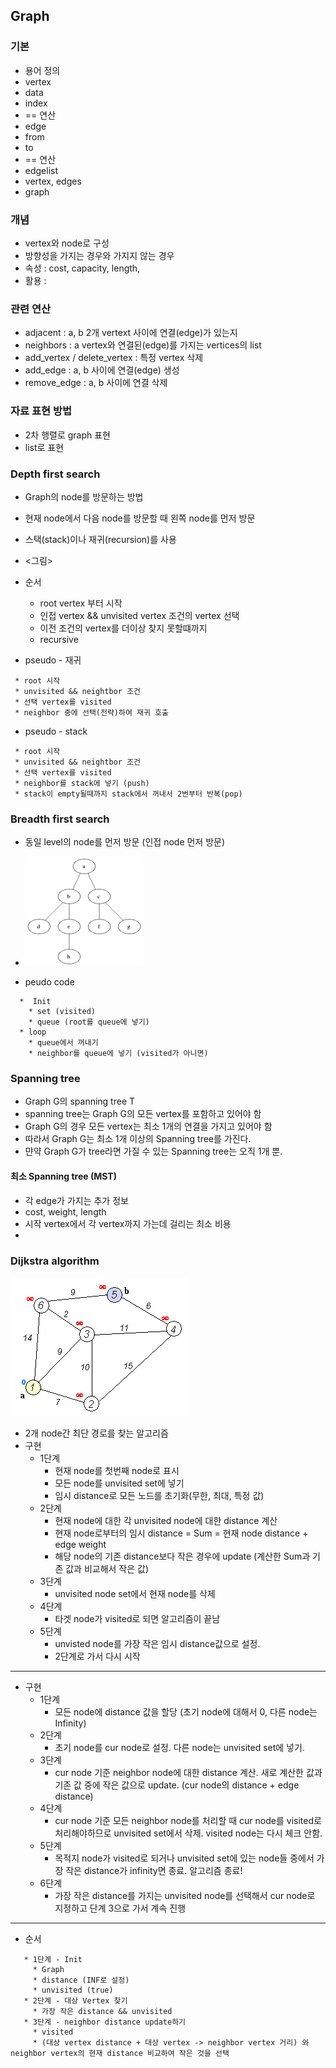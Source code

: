 ## Graph
### 기본
 * 용어 정의
  * vertex
   * data
   * index
   * == 연산
  * edge
   * from
   * to
   * == 연산
  * edgelist
   * vertex, edges
  * graph

### 개념
 * vertex와 node로 구성
 * 방향성을 가지는 경우와 가지지 않는 경우
 * 속성 : cost, capacity, length, 
 * 활용 : 

### 관련 연산
 * adjacent : a, b 2개 vertext 사이에 연결(edge)가 있는지
 * neighbors : a vertex와 연결된(edge)를 가지는 vertices의 list
 * add_vertex / delete_vertex : 특정 vertex 삭제
 * add_edge : a, b 사이에 연결(edge) 생성
 * remove_edge : a, b 사이에 연결 삭제

### 자료 표현 방법
 * 2차 행렬로 graph 표현
 * list로 표현


### Depth first search
 * Graph의 node를 방문하는 방법
 * 현재 node에서 다음 node를 방문할 때 왼쪽 node를 먼저 방문
 * 스택(stack)이나 재귀(recursion)를 사용 
 * <그림>

 * 순서
   * root vertex 부터 시작
   * 인접 vertex && unvisited vertex 조건의 vertex 선택
   * 이전 조건의 vertex를 더이상 찾지 못할떄까지 
   * recursive

 * pseudo - 재귀
```
 * root 시작
 * unvisited && neightbor 조건
 * 선택 vertex를 visited 
 * neighbor 중에 선택(전략)하여 재귀 호출
```

 * pseudo - stack
```
 * root 시작
 * unvisited && neightbor 조건
 * 선택 vertex를 visited
 * neighbor를 stack에 넣기 (push)
 * stack이 empty될때까지 stack에서 꺼내서 2번부터 반복(pop)
```

### Breadth first search
 * 동일 level의 node를 먼저 방문 (인접 node 먼저 방문)
 * ![](../img/graph/BFSanimation.gif)

 * peudo code
```
  *  Init
    * set (visited)
    * queue (root를 queue에 넣기)
  * loop
    * queue에서 꺼내기
    * neighbor를 queue에 넣기 (visited가 아니면)
```

### Spanning tree
 * Graph G의 spanning tree T
 * spanning tree는 Graph G의 모든 vertex를 포함하고 있어야 함
 * Graph G의 경우 모든 vertex는 최소 1개의 연결을 가지고 있어야 함
 * 따라서 Graph G는 최소 1개 이상의 Spanning tree를 가진다.
 * 먄약 Graph G가 tree라면 가질 수 있는 Spanning tree는 오직 1개 뿐.

#### 최소 Spanning tree (MST)
 * 각 edge가 가지는 추가 정보
  * cost, weight, length
 * 시작 vertex에서 각 vertex까지 가는데 걸리는 최소 비용
 * 

### Dijkstra algorithm
![](../img/graph/dijkstraanimation.gif)

 * 2개 node간 최단 경로를 찾는 알고리즘
 * 구현
   * 1단계
     * 현재 node를 첫번째 node로 표시
     * 모든 node를 unvisited set에 넣기
     * 임시 distance로 모든 노드를 초기화(무한, 최대, 특정 값)
   * 2단계
     * 현재 node에 대한 각 unvisited node에 대한 distance 계산
     * 현재 node로부터의 임시 distance = Sum = 현재 node distance + edge weight
     * 해당 node의 기존 distance보다 작은 경우에 update (계산한 Sum과 기존 값과 비교해서 작은 값)
   * 3단계
     * unvisited node set에서 현재 node를 삭제
   * 4단계
     * 타겟 node가 visited로 되면 알고리즘이 끝남
   * 5단계
     * unvisted node를 가장 작은 임시 distance값으로 설정. 
     * 2단계로 가서 다시 시작
----
 * 구현
   * 1단계
     * 모든 node에 distance 값을 할당 (초기 node에 대해서 0, 다른 node는 Infinity)
   * 2단계
     * 초기 node를 cur node로 설정. 다른 node는 unvisited set에 넣기.
   * 3단계
     * cur node 기준 neighbor node에 대한 distance 계산. 새로 계산한 값과 기존 값 중에 작은 값으로 update. (cur node의 distance + edge distance)
   * 4단계
     * cur node 기준 모든 neighbor node를 처리할 때 cur node를 visited로 처리해야하므로 unvisited set에서 삭제. visited node는 다시 체크 안함.
   * 5단계
     * 목적지 node가 visited로 되거나 unvisited set에 있는 node들 중에서 가장 작은 distance가 infinity면 종료. 알고리즘 종료!
   * 6단계
     * 가장 작은 distance를 가지는 unvisited node를 선택해서 cur node로 지정하고 단계 3으로 가서 계속 진행

----
 * 순서
```
   * 1단계 - Init
     * Graph
     * distance (INF로 설정)
     * unvisited (true)
   * 2단계 - 대상 Vertex 찾기
     * 가장 작은 distance && unvisited
   * 3단계 - neighbor distance update하기
     * visited
     * (대상 vertex distance + 대상 vertex -> neighbor vertex 거리) 와 neighbor vertex의 현재 distance 비교하여 작은 것을 선택
```

